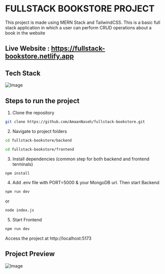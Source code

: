 # FULLSTACK BOOKSTORE PROJECT

This project is made using MERN Stack and TailwindCSS. This is a basic full stack application in which a user can perform CRUD operations about a book in the website

## Live Website : https://fullstack-bookstore.netlify.app

## Tech Stack

![Image](https://github.com/user-attachments/assets/46b91ad1-8434-4148-91bf-58107521ba9b)

## Steps to run the project

1. Clone the repository

```bash
git clone https://github.com/AmaanNaseh/fullstack-bookstore.git
```

2. Navigate to project folders

```bash
cd fullstack-bookstore/backend
```

```bash
cd fullstack-bookstore/frontend
```

3. Install dependencies (common step for both backend and frontend terminals)

```bash
npm install
```

4. Add .env file with PORT=5000 & your MongoDB url. Then start Backend

```bash
npm run dev
```

or

```bash
node index.js
```

5. Start Frontend

```bash
npm run dev
```

Access the project at http://localhost:5173

## Project Preview

![Image](https://github.com/user-attachments/assets/8f190ed4-435c-40fa-a0e2-2b80ab4ade53)
